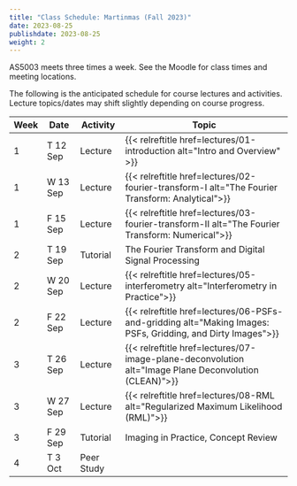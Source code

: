 ```yaml
---
title: "Class Schedule: Martinmas (Fall 2023)"
date: 2023-08-25
publishdate: 2023-08-25
weight: 2
---
```


AS5003 meets three times a week. See the Moodle for class times and meeting locations.

The following is the anticipated schedule for course lectures and activities. Lecture topics/dates may shift slightly depending on course progress.

| Week | Date | Activity | Topic |
| ---- | ---  | ----     |  ---- |
| 1 | T 12 Sep  | Lecture | {{< relreftitle href=lectures/01-introduction alt="Intro and Overview" >}} |
| 1 | W 13 Sep  | Lecture | {{< relreftitle href=lectures/02-fourier-transform-I alt="The Fourier Transform: Analytical">}} |
| 1 | F 15 Sep  | Lecture | {{< relreftitle href=lectures/03-fourier-transform-II alt="The Fourier Transform: Numerical">}} |
| 2 | T 19 Sep  | Tutorial | The Fourier Transform and Digital Signal Processing |
| 2 | W 20 Sep  | Lecture | {{< relreftitle href=lectures/05-interferometry alt="Interferometry in Practice">}} |
| 2 | F 22 Sep  | Lecture | {{< relreftitle href=lectures/06-PSFs-and-gridding alt="Making Images: PSFs, Gridding, and Dirty Images">}} |
| 3 | T 26 Sep  | Lecture | {{< relreftitle href=lectures/07-image-plane-deconvolution alt="Image Plane Deconvolution (CLEAN)">}} |
| 3 | W 27 Sep  | Lecture | {{< relreftitle href=lectures/08-RML alt="Regularized Maximum Likelihood (RML)">}} |
| 3 | F 29 Sep  | Tutorial | Imaging in Practice, Concept Review |
| 4 | T 3 Oct  | Peer Study |  |
